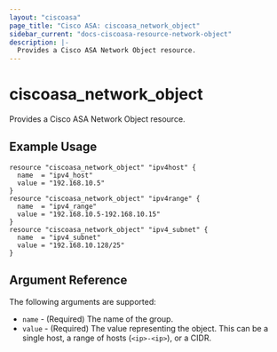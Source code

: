 ```yaml
---
layout: "ciscoasa"
page_title: "Cisco ASA: ciscoasa_network_object"
sidebar_current: "docs-ciscoasa-resource-network-object"
description: |-
  Provides a Cisco ASA Network Object resource.
---
```


# ciscoasa_network_object

Provides a Cisco ASA Network Object resource.

## Example Usage

```hcl
resource "ciscoasa_network_object" "ipv4host" {
  name  = "ipv4_host"
  value = "192.168.10.5"
}
resource "ciscoasa_network_object" "ipv4range" {
  name  = "ipv4_range"
  value = "192.168.10.5-192.168.10.15"
}
resource "ciscoasa_network_object" "ipv4_subnet" {
  name  = "ipv4_subnet"
  value = "192.168.10.128/25"
}
```

## Argument Reference

The following arguments are supported:

* `name` - (Required) The name of the group.
* `value` - (Required) The value representing the object. This can be a single host, a range of hosts (`<ip>-<ip>`), or a CIDR.
